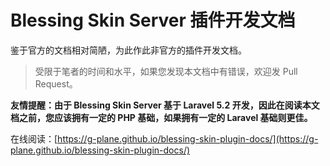 # Blessing Skin Server 插件开发文档

鉴于官方的文档相对简陋，为此作此非官方的插件开发文档。

> 受限于笔者的时间和水平，如果您发现本文档中有错误，欢迎发 Pull Request。

**友情提醒：由于 Blessing Skin Server 基于 Laravel 5.2 开发，因此在阅读本文档之前，您应该拥有一定的 PHP 基础，如果拥有一定的 Laravel 基础则更佳。**

在线阅读：[https://g-plane.github.io/blessing-skin-plugin-docs/](https://g-plane.github.io/blessing-skin-plugin-docs/)
